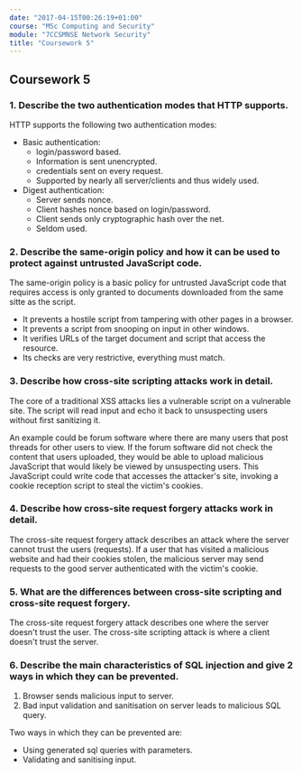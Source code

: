 ```yaml
---
date: "2017-04-15T00:26:19+01:00"
course: "MSc Computing and Security"
module: "7CCSMNSE Network Security"
title: "Coursework 5"
---
```


## Coursework 5

### 1. Describe the two authentication modes that HTTP supports.

HTTP supports the following two authentication modes:

 * Basic authentication:
     * login/password based.
     * Information is sent unencrypted.
     * credentials sent on every request.
     * Supported by nearly all server/clients and thus widely used.
 * Digest authentication:
     * Server sends nonce.
     * Client hashes nonce based on login/password.
     * Client sends only cryptographic hash over the net.
     * Seldom used.


### 2. Describe the same-origin policy and how it can be used to protect against untrusted JavaScript code.

The same-origin policy is a basic policy for untrusted JavaScript code that requires access is only granted to documents downloaded from the same sitte as the script.

* It prevents a hostile script from tampering with other pages in a browser.
* It prevents a script from snooping on input in other windows.
* It verifies URLs of the target document and script that access the resource.
* Its checks are very restrictive, everything must match.

### 3. Describe how cross-site scripting attacks work in detail.

The core of a traditional XSS attacks lies a vulnerable script on a vulnerable site. The script will read input and echo it back to unsuspecting users without first sanitizing it.

An example could be forum software where there are many users that post threads for other users to view. If the forum software did not check the content that users uploaded, they would be able to upload malicious JavaScript that would likely be viewed by unsuspecting users. This JavaScript could write code that accesses the attacker's site, invoking a cookie reception script to steal the victim's cookies.

### 4. Describe how cross-site request forgery attacks work in detail.

The cross-site request forgery attack describes an attack where the server cannot trust the users (requests). If a user that has visited a malicious website and had their cookies stolen, the malicious server may send requests to the good server authenticated with the victim's cookie.

### 5. What are the differences between cross-site scripting and cross-site request forgery.

The cross-site request forgery attack describes one where the server doesn't trust the user. The cross-site scripting attack is where a client doesn't trust the server.

### 6. Describe the main characteristics of SQL injection and give 2 ways in which they can be prevented.

1. Browser sends malicious input to server.
2. Bad input validation and sanitisation on server leads to malicious SQL query.

Two ways in which they can be prevented are:
 * Using generated sql queries with parameters.
 * Validating and sanitising input.
